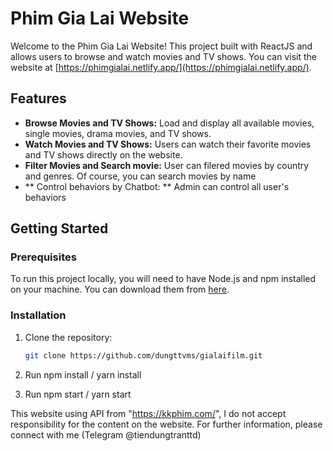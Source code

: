 # Phim Gia Lai Website

Welcome to the Phim Gia Lai Website! This project built with ReactJS and allows users to browse and watch movies and TV shows. You can visit the website at [https://phimgialai.netlify.app/](https://phimgialai.netlify.app/).

## Features

- **Browse Movies and TV Shows:** Load and display all available movies, single movies, drama movies, and TV shows.
- **Watch Movies and TV Shows:** Users can watch their favorite movies and TV shows directly on the website.
- **Filter Movies and Search movie:** User can filered movies by country and genres. Of course, you can search movies by name
- ** Control behaviors by Chatbot: ** Admin can control all user's behaviors

## Getting Started

### Prerequisites

To run this project locally, you will need to have Node.js and npm installed on your machine. You can download them from [here](https://nodejs.org/).

### Installation

1. Clone the repository:

   ```bash
   git clone https://github.com/dungttvms/gialaifilm.git
   ```

2. Run
   npm install / yarn install

3. Run
   npm start / yarn start

This website using API from "https://kkphim.com/", I do not accept responsibility for the content on the website.
For further information, please connect with me (Telegram @tiendungtranttd)
